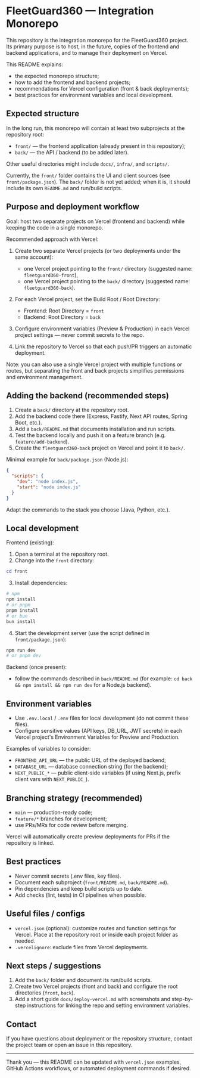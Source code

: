 # FleetGuard360 — Integration Monorepo

This repository is the integration monorepo for the FleetGuard360 project. Its primary purpose is to host, in the future, copies of the frontend and backend applications, and to manage their deployment on Vercel.

This README explains:

- the expected monorepo structure;
- how to add the frontend and backend projects;
- recommendations for Vercel configuration (front & back deployments);
- best practices for environment variables and local development.

## Expected structure

In the long run, this monorepo will contain at least two subprojects at the repository root:

- `front/` — the frontend application (already present in this repository);
- `back/` — the API / backend (to be added later).

Other useful directories might include `docs/`, `infra/`, and `scripts/`.

Currently, the `front/` folder contains the UI and client sources (see `front/package.json`). The `back/` folder is not yet added; when it is, it should include its own `README.md` and run/build scripts.

## Purpose and deployment workflow

Goal: host two separate projects on Vercel (frontend and backend) while keeping the code in a single monorepo.

Recommended approach with Vercel:

1. Create two separate Vercel projects (or two deployments under the same account):

   - one Vercel project pointing to the `front/` directory (suggested name: `fleetguard360-front`),
   - one Vercel project pointing to the `back/` directory (suggested name: `fleetguard360-back`).

2. For each Vercel project, set the Build Root / Root Directory:

   - Frontend: Root Directory = `front`
   - Backend: Root Directory = `back`

3. Configure environment variables (Preview & Production) in each Vercel project settings — never commit secrets to the repo.

4. Link the repository to Vercel so that each push/PR triggers an automatic deployment.

Note: you can also use a single Vercel project with multiple functions or routes, but separating the front and back projects simplifies permissions and environment management.

## Adding the backend (recommended steps)

1. Create a `back/` directory at the repository root.
2. Add the backend code there (Express, Fastify, Next API routes, Spring Boot, etc.).
3. Add a `back/README.md` that documents installation and run scripts.
4. Test the backend locally and push it on a feature branch (e.g. `feature/add-backend`).
5. Create the `fleetguard360-back` project on Vercel and point it to `back/`.

Minimal example for `back/package.json` (Node.js):

```json
{
  "scripts": {
    "dev": "node index.js",
    "start": "node index.js"
  }
}
```

Adapt the commands to the stack you choose (Java, Python, etc.).

## Local development

Frontend (existing):

1. Open a terminal at the repository root.
2. Change into the `front` directory:

```powershell
cd front
```

3. Install dependencies:

```powershell
# npm
npm install
# or pnpm
pnpm install
# or bun
bun install
```

4. Start the development server (use the script defined in `front/package.json`):

```powershell
npm run dev
# or pnpm dev
```

Backend (once present):

- follow the commands described in `back/README.md` (for example: `cd back && npm install && npm run dev` for a Node.js backend).

## Environment variables

- Use `.env.local` / `.env` files for local development (do not commit these files).
- Configure sensitive values (API keys, DB_URL, JWT secrets) in each Vercel project's Environment Variables for Preview and Production.

Examples of variables to consider:

- `FRONTEND_API_URL` — the public URL of the deployed backend;
- `DATABASE_URL` — database connection string (for the backend);
- `NEXT_PUBLIC_*` — public client-side variables (if using Next.js, prefix client vars with `NEXT_PUBLIC_`).

## Branching strategy (recommended)

- `main` — production-ready code;
- `feature/*` branches for development;
- use PRs/MRs for code review before merging.

Vercel will automatically create preview deployments for PRs if the repository is linked.

## Best practices

- Never commit secrets (.env files, key files).
- Document each subproject (`front/README.md`, `back/README.md`).
- Pin dependencies and keep build scripts up to date.
- Add checks (lint, tests) in CI pipelines when possible.

## Useful files / configs

- `vercel.json` (optional): customize routes and function settings for Vercel. Place at the repository root or inside each project folder as needed.
- `.vercelignore`: exclude files from Vercel deployments.

## Next steps / suggestions

1. Add the `back/` folder and document its run/build scripts.
2. Create two Vercel projects (front and back) and configure the root directories (`front`, `back`).
3. Add a short guide `docs/deploy-vercel.md` with screenshots and step-by-step instructions for linking the repo and setting environment variables.

## Contact

If you have questions about deployment or the repository structure, contact the project team or open an issue in this repository.

---

Thank you — this README can be updated with `vercel.json` examples, GitHub Actions workflows, or automated deployment commands if desired.
